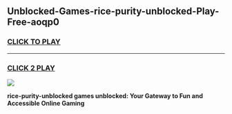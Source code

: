 
## Unblocked-Games-rice-purity-unblocked-Play-Free-aoqp0
<h3>
<a href="https://premium76.site?title=rice-purity-unblocked&ref=18A1">CLICK TO PLAY</a></h3>
<hr>

<h3>
<a href="https://premium76.site?title=rice-purity-unblocked&ref=18A1">CLICK 2 PLAY</a>
  
</h3>

<a href="https://premium76.site?title=rice-purity-unblocked&ref=18A1"><img src="https://clearcache.store/games.png"></a>


**rice-purity-unblocked games unblocked: Your Gateway to Fun and Accessible Online Gaming**
